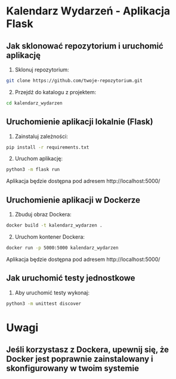 Kalendarz Wydarzeń - Aplikacja Flask
====================================
Jak sklonować repozytorium i uruchomić aplikację
-----------------------------------------------
1. Sklonuj repozytorium:
```bash
git clone https://github.com/twoje-repozytorium.git
```
2. Przejdź do katalogu z projektem:
```bash
cd kalendarz_wydarzen
```
Uruchomienie aplikacji lokalnie (Flask)
---------------------------------------
1. Zainstaluj zależności:
```bash
pip install -r requirements.txt
```
2. Uruchom aplikację:
```bash
python3 -m flask run
```
Aplikacja będzie dostępna pod adresem http://localhost:5000/

Uruchomienie aplikacji w Dockerze
--------------------------------
1. Zbuduj obraz Dockera:
```bash
docker build -t kalendarz_wydarzen .
```
2. Uruchom kontener Dockera:
```bash
docker run -p 5000:5000 kalendarz_wydarzen
```
Aplikacja będzie dostępna pod adresem http://localhost:5000/

Jak uruchomić testy jednostkowe
-------------------------------
1. Aby uruchomić testy wykonaj:
```bash
python3 -m unittest discover
```
Uwagi
====
Jeśli korzystasz z Dockera, upewnij się, że Docker jest poprawnie zainstalowany i skonfigurowany w twoim systemie
---------------------------------------------------------------------------------------------------------------